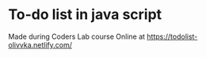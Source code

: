 

# To-do list in java script 
Made during Coders Lab course
Online at https://todolist-olivvka.netlify.com/
